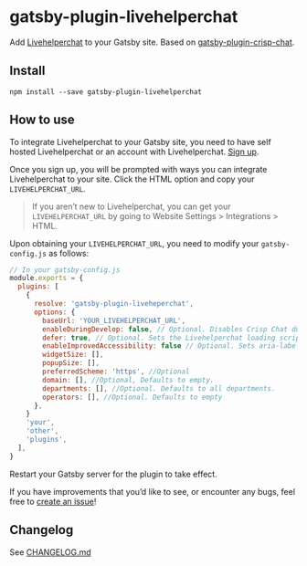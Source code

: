 # gatsby-plugin-livehelperchat

Add [Livehelperchat](https://livehelperchat.com/) to your Gatsby site.
Based on [gatsby-plugin-crisp-chat](https://github.com/ryanditjia/gatsby-plugin-crisp-chat).

## Install

`npm install --save gatsby-plugin-livehelperchat`

## How to use

To integrate Livehelperchat to your Gatsby site, you need to have self hosted Livehelperchat or an account with Livehelperchat. [Sign up](https://livehelperchat.com/order/now).

Once you sign up, you will be prompted with ways you can integrate Livehelperchat to your site. Click the HTML option and copy your `LIVEHELPERCHAT_URL`. 

> If you aren’t new to Livehelperchat, you can get your `LIVEHELPERCHAT_URL` by going to Website Settings > Integrations > HTML.

Upon obtaining your `LIVEHELPERCHAT_URL`, you need to modify your `gatsby-config.js` as follows:

```js
// In your gatsby-config.js
module.exports = {
  plugins: [
    {
      resolve: 'gatsby-plugin-liveheperchat',
      options: {
        baseUrl: 'YOUR_LIVEHELPERCHAT_URL',
        enableDuringDevelop: false, // Optional. Disables Crisp Chat during gatsby develop. Defaults to true.
        defer: true, // Optional. Sets the Livehelperchat loading script to defer instead of async. Defaults to false.
        enableImprovedAccessibility: false // Optional. Sets aria-label attribute on pop-up icon for screen readers. Defaults to true.
        widgetSize: [],
        popupSize: [],
        preferredScheme: 'https', //Optional
        domain: [], //Optional, Defaults to empty.
        departments: [], //Optional. Defaults to all departments.
        operators: [], //Optional. Defaults to empty
      },
    }
    'your',
    'other',
    'plugins',
  ],
}
```

Restart your Gatsby server for the plugin to take effect.

If you have improvements that you’d like to see, or encounter any bugs, feel free to [create an issue](https://github.com/sengsara/gatsby-plugin-livehelperchat/issues)!

## Changelog

See [CHANGELOG.md](CHANGELOG.md)
